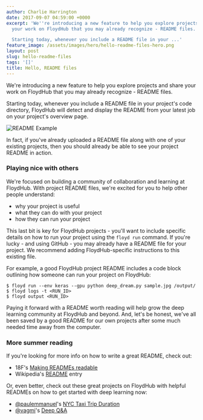 ```yaml
---
author: Charlie Harrington
date: 2017-09-07 04:59:00 +0000
excerpt: 'We''re introducing a new feature to help you explore projects and share
  your work on FloydHub that you may already recognize - README files.

  Starting today, whenever you include a README file in your ...'
feature_image: /assets/images/hero/hello-readme-files-hero.png
layout: post
slug: hello-readme-files
tags: '[]'
title: Hello, README files
---
```


We're introducing a new feature to help you explore projects and share your work on FloydHub that you may already recognize - README files.

Starting today, whenever you include a README file in your project's code directory, FloydHub will detect and display the README from your latest job on your project's overview page.

![README Example](/assets/images/content/images/2018/06/readmegif.gif)

In fact, if you've already uploaded a README file along with one of your existing projects, then you should already be able to see your project README in action.

### Playing nice with others

We're focused on building a community of collaboration and learning at FloydHub. With project README files, we're excited for you to help other people understand:

  * why your project is useful
  * what they can do with your project
  * how they can run your project

This last bit is key for FloydHub projects - you'll want to include specific details on how to run your project using the `floyd run` command. If you're lucky - and using GitHub - you may already have a README file for your project. We recommend adding FloydHub-specific instructions to this existing file.

For example, a good FloydHub project README includes a code block outlining how someone can run your project on FloydHub:
    
    
    $ floyd run --env keras --gpu python deep_dream.py sample.jpg /output/
    $ floyd logs -t <RUN_ID>
    $ floyd output <RUN_ID>
    

Paying it forward with a README worth reading will help grow the deep learning community at FloydHub and beyond. And, let's be honest, we've all been saved by a good README for our own projects after some much needed time away from the computer.

### More summer reading

If you're looking for more info on how to write a great README, check out:

  * 18F's [Making READMEs readable](https://open-source-guide.18f.gov/making-readmes-readable/)
  * Wikipedia's [README](https://en.wikipedia.org/wiki/README) entry

Or, even better, check out these great projects on FloydHub with helpful READMEs on how to get started with deep learning now:

  * [@paulemmanuel](https://www.floydhub.com/paulemmanuel)'s [NYC Taxi Trip Duration](https://www.floydhub.com/paulemmanuel/projects/nyc_taxi_trip_duration)
  * [@vagmi](https://www.floydhub.com/vagmi)'s [Deep Q&A](https://www.floydhub.com/vagmi/projects/deepqa)
